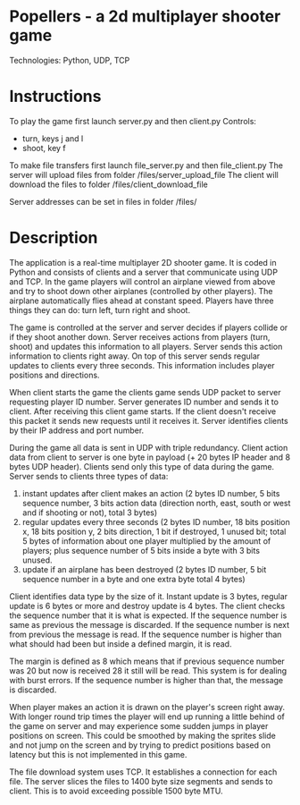 # Popellers - a 2d multiplayer shooter game

Technologies: Python, UDP, TCP

# Instructions

To play the game first launch server.py and then client.py
Controls:
- turn, keys j and l
- shoot, key f

To make file transfers first launch file_server.py and then file_client.py
The server will upload files from folder /files/server_upload_file
The client will download the files to folder /files/client_download_file

Server addresses can be set in files in folder /files/

# Description

The application is a real-time multiplayer 2D shooter game. It is coded in Python and consists of clients and a server that communicate using UDP and TCP. In the game players will control an airplane viewed from above and try to shoot down other airplanes (controlled by other players). The airplane automatically flies ahead at constant speed. Players have three things they can do: turn left, turn right and shoot.

The game is controlled at the server and server decides if players collide or if they shoot another down. Server receives actions from players (turn, shoot) and updates this information to all players. Server sends this action information to clients right away. On top of this server sends regular updates to clients every three seconds. This information includes player positions and directions.

When client starts the game the clients game sends UDP packet to server requesting player ID number. Server generates ID number and sends it to client. After receiving this client game starts. If the client doesn't receive this packet it sends new requests until it receives it. Server identifies clients by their IP address and port number.

During the game all data is sent in UDP with triple redundancy. Client action data from client to server is one byte in payload (+ 20 bytes IP header and 8 bytes UDP header). Clients send only this type of data during the game. Server sends to clients three types of data:
1. instant updates after client makes an action (2 bytes ID number, 5 bits sequence number, 3 bits action data (direction north, east, south or west and if shooting or not), total 3 bytes)
2. regular updates every three seconds (2 bytes ID number, 18 bits position x, 18 bits position y, 2 bits direction, 1 bit if destroyed, 1 unused bit; total 5 bytes of information about one player multiplied by the amount of players; plus sequence number of 5 bits inside a byte with 3 bits unused.
3. update if an airplane has been destroyed (2 bytes ID number, 5 bit sequence number in a byte and one extra byte total 4 bytes)

Client identifies data type by the size of it. Instant update is 3 bytes, regular update is 6 bytes or more and destroy update is 4 bytes. The client checks the sequence number that it is what is expected. If the sequence number is same as previous the message is discarded. If the sequence number is next from previous the message is read. If the sequence number is higher than what should had been but inside a defined margin, it is read.

The margin is defined as 8 which means that if previous sequence number was 20 but now is received 28 it still will be read. This system is for dealing with burst errors. If the sequence number is higher than that, the message is discarded.

When player makes an action it is drawn on the player's screen right away. With longer round trip times the player will end up running a little behind of the game on server and may experience some sudden jumps in player positions on screen. This could be smoothed by making the sprites slide and not jump on the screen and by trying to predict positions based on latency but this is not implemented in this game.

The file download system uses TCP. It establishes a connection for each file. The server slices the files to 1400 byte size segments and sends to client. This is to avoid exceeding possible 1500 byte MTU.

